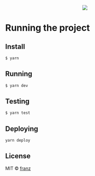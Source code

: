<p align="center">
  <img src="https://github.com/franzsh/franz-design/blob/master/github/franz%20%E2%80%94%20website.png"/>
</p>


# Running the project


## Install

```bash
$ yarn
```


## Running

```bash
$ yarn dev
```


## Testing

```bash
$ yarn test
```


## Deploying

```bash
yarn deploy
```

## License

MIT © [franz](https://franz.sh)
